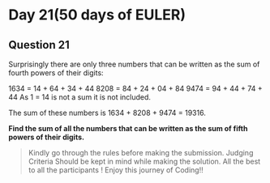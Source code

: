 # Day 21(50 days of EULER)

## Question 21

Surprisingly there are only three numbers that can be written as the sum of fourth powers of their digits:

1634 = 14 + 64 + 34 + 44
8208 = 84 + 24 + 04 + 84
9474 = 94 + 44 + 74 + 44
As 1 = 14 is not a sum it is not included.

The sum of these numbers is 1634 + 8208 + 9474 = 19316.

**Find the sum of all the numbers that can be written as the sum of fifth powers of their digits.**

> Kindly go through the rules before making the submission.
>Judging Criteria Should be kept in mind while making the solution.
>All the best to all the participants ! Enjoy this journey of Coding!!